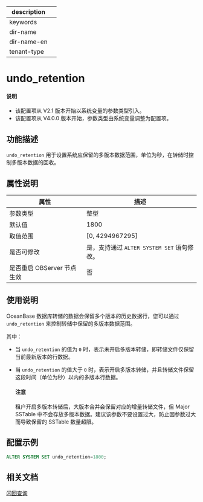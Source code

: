 |description||
|---|---|
|keywords||
|dir-name||
|dir-name-en||
|tenant-type||

# undo_retention

<main id="notice" type='explain'>
  <h4>说明</h4>
  <ul><li>该配置项从 V2.1 版本开始以系统变量的参数类型引入。</li><li>该配置项从 V4.0.0 版本开始，参数类型由系统变量调整为配置项。</li></ul>
</main>

## 功能描述

`undo_retention` 用于设置系统应保留的多版本数据范围，单位为秒，在转储时控制多版本数据的回收。

## 属性说明

| **属性** |   **描述**    |
|--------|-------------|
| 参数类型   | 整型         |
| 默认值    | 1800        |
| 取值范围   | [0, 4294967295]|
| 是否可修改  | 是，支持通过 `ALTER SYSTEM SET` 语句修改。|
| 是否重启 OBServer 节点生效   | 否      |

## 使用说明

OceanBase 数据库转储的数据会保留多个版本的历史数据行，您可以通过 `undo_retention` 来控制转储中保留的多版本数据范围。

其中：

* 当 `undo_retention` 的值为 `0` 时，表示未开启多版本转储，即转储文件仅保留当前最新版本的行数据。

* 当 `undo_retention` 的值大于 `0` 时，表示开启多版本转储，并且转储文件保留这段时间（单位为秒）以内的多版本行数据。

  <main id="notice" type='notice'>
    <h4>注意</h4>
    <p>租户开启多版本转储后，大版本合并会保留对应的增量转储文件，但 Major SSTable 中不会存放多版本数据。建议该参数不要设置过大，防止因参数过大而导致保留的 SSTable 数量超限。</p>
  </main>

## 配置示例

```sql
ALTER SYSTEM SET undo_retention=1800;
```

## 相关文档

  [闪回查询](../../../../600.manage/400.high-availability/600.manage-flashback-query.md)
